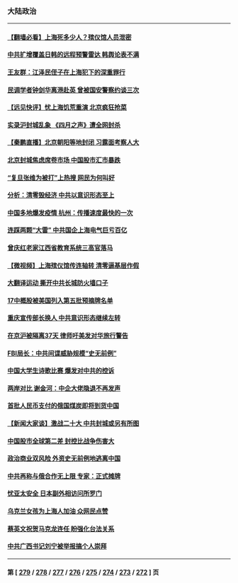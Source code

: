 ### 大陆政治
---
#### [【翻墙必看】上海死多少人？殡仪馆人员泄密](../../pages/ncid277/n13720697.md) 
#### [中共扩增覆盖日韩的远程预警雷达 韩舆论表不满](../../pages/ncid277/n13720659.md) 
#### [王友群：江泽民侄子在上海犯下的深重罪行](../../pages/ncid277/n13720477.md) 
#### [民调学者钟剑华离港赴英 曾被国安警察约谈三次](../../pages/ncid277/n13720696.md) 
#### [【远见快评】忧上海饥荒重演 北京疯狂抢菜](../../pages/ncid277/n13720596.md) 
#### [实录沪封城乱象 《四月之声》遭全网封杀](../../pages/ncid277/n13720629.md) 
#### [【秦鹏直播】北京朝阳等地封闭 习露面考察人大](../../pages/ncid277/n13720605.md) 
#### [北京封城焦虑席卷市场 中国股市汇市暴跌](../../pages/ncid277/n13720464.md) 
#### [“复旦张维为被打”上热搜 网民为何叫好](../../pages/ncid277/n13719524.md) 
#### [分析：清零毁经济 中共以意识形态至上](../../pages/ncid277/n13720497.md) 
#### [中国多地爆发疫情 杭州：传播速度最快的一次](../../pages/ncid277/n13720578.md) 
#### [连踩两颗“大雷” 中共国企上海电气巨亏百亿](../../pages/ncid277/n13720372.md) 
#### [曾庆红老家江西省教育系统三高官落马](../../pages/ncid277/n13720366.md) 
#### [【微视频】上海殡仪馆传连轴转 清零逼基层作假](../../pages/ncid277/n13720311.md) 
#### [大翻译运动 撕开中共长城防火墙口子](../../pages/ncid277/n13720365.md) 
#### [17中概股被美国列入第五批预摘牌名单](../../pages/ncid277/n13720347.md) 
#### [重庆宣传部长换人 中共意识形态继续左转](../../pages/ncid277/n13720332.md) 
#### [在京沪被隔离37天 律师吁美发对华旅行警告](../../pages/ncid277/n13720436.md) 
#### [FBI局长：中共间谍威胁规模“史无前例”](../../pages/ncid277/n13720426.md) 
#### [中国大学生诗歌比赛 爆发对中共的控诉](../../pages/ncid277/n13720369.md) 
#### [两岸对比 谢金河：中企大佬隐退不再发声](../../pages/ncid277/n13720292.md) 
#### [首批人民币支付的俄国煤炭即将到货中国](../../pages/ncid277/n13720391.md) 
#### [【新闻大家谈】激战二十大 中共封城或另有所图](../../pages/ncid277/n13719700.md) 
#### [中国股市全球第二差 封控比战争伤害大](../../pages/ncid277/n13720380.md) 
#### [政治商业双风险 外资史无前例地逃离中国](../../pages/ncid277/n13720271.md) 
#### [中共再称与俄合作无上限 专家：正式摊牌](../../pages/ncid277/n13720362.md) 
#### [忧亚太安全 日本副外相访问所罗门](../../pages/ncid277/n13720147.md) 
#### [乌克兰女孩为上海人加油 众网民点赞](../../pages/ncid277/n13720169.md) 
#### [蔡英文祝贺马克龙连任 盼强化台法关系](../../pages/ncid277/n13720111.md) 
#### [中共广西书记刘宁被举报搞个人崇拜](../../pages/ncid277/n13719721.md) 

---
#### 第 [ [279](./279.md) / [278](./278.md) / [277](./277.md) / [276](./276.md) / [275](./275.md) / [274](./274.md) / [273](./273.md) / [272](./272.md) ] 页
